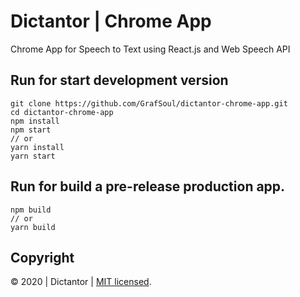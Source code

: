 # Dictantor | Chrome App
Chrome App for Speech to Text using React.js and Web Speech API

## Run for start development version

```
git clone https://github.com/GrafSoul/dictantor-chrome-app.git
cd dictantor-chrome-app
npm install
npm start
// or
yarn install
yarn start
```

## Run for build a pre-release production app.

```
npm build
// or
yarn build
```

## Copyright

&#169; 2020 | Dictantor | [MIT licensed].

[mit licensed]: https://github.com/GrafSoul/dictantor-chrome-app/blob/master/LICENSE
